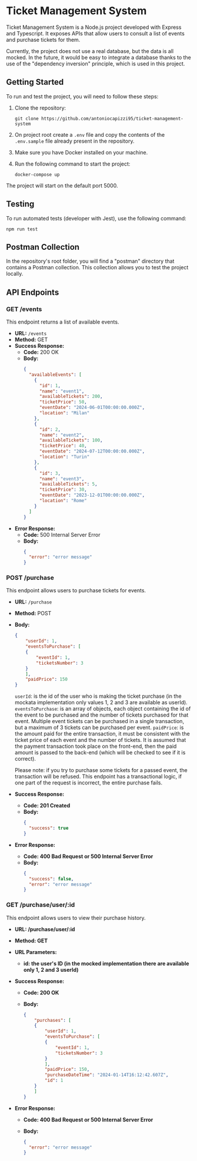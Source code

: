 # Ticket Management System

Ticket Management System is a Node.js project developed with Express and Typescript. It exposes APIs that allow users to consult a list of events and purchase tickets for them.

Currently, the project does not use a real database, but the data is all mocked. In the future, it would be easy to integrate a database thanks to the use of the "dependency inversion" principle, which is used in this project.

## Getting Started

To run and test the project, you will need to follow these steps:

1. Clone the repository:

    ```git clone https://github.com/antoniocapizzi95/ticket-management-system```

2. On project root create a ```.env``` file and copy the contents of the ```.env.sample``` file already present in the repository.

3. Make sure you have Docker installed on your machine.

4. Run the following command to start the project:

    ```docker-compose up```

The project will start on the default port 5000.

## Testing

To run automated tests (developer with Jest), use the following command:

    npm run test

## Postman Collection

In the repository's root folder, you will find a "postman" directory that contains a Postman collection. This collection allows you to test the project locally.

## API Endpoints

### GET /events

This endpoint returns a list of available events.

- **URL:** `/events`
- **Method:** GET
- **Success Response:**
  - **Code:** 200 OK
  - **Body:**
    ```json
    {
      "availableEvents": [
        {
          "id": 1,
          "name": "event1",
          "availableTickets": 200,
          "ticketPrice": 50,
          "eventDate": "2024-06-01T00:00:00.000Z",
          "location": "Milan"
        },
        {
          "id": 2,
          "name": "event2",
          "availableTickets": 100,
          "ticketPrice": 40,
          "eventDate": "2024-07-12T00:00:00.000Z",
          "location": "Turin"
        },
        {
          "id": 3,
          "name": "event3",
          "availableTickets": 5,
          "ticketPrice": 30,
          "eventDate": "2023-12-01T00:00:00.000Z",
          "location": "Rome"
        }
      ]
    }
    ```
- **Error Response:**
  - **Code:** 500 Internal Server Error
  - **Body:**
    ```json
    {
      "error": "error message"
    }
    ```

### POST /purchase

This endpoint allows users to purchase tickets for events.

- **URL:** `/purchase`
- **Method:** POST
- **Body:**
    ```json
    {
        "userId": 1,
        "eventsToPurchase": [
        {
            "eventId": 1,
            "ticketsNumber": 3
        }
        ],
        "paidPrice": 150
    }
    ```

    ```userId```: is the id of the user who is making the ticket purchase (in the mockata implementation only values 1, 2 and 3 are available as userId).
    ```eventsToPurchase```: is an array of objects, each object containing the id of the event to be purchased and the number of tickets purchased for that event. Multiple event tickets can be purchased in a single transaction, but a maximum of 3 tickets can be purchased per event.
    ```paidPrice```: is the amount paid for the entire transaction, it must be consistent with the ticket price of each event and the number of tickets. It is assumed that the payment transaction took place on the front-end, then the paid amount is passed to the back-end (which will be checked to see if it is correct).

    Please note: if you try to purchase some tickets for a passed event, the transaction will be refused. This endpoint has a transactional logic, if one part of the request is incorrect, the entire purchase fails.

- **Success Response:**

    - **Code: 201 Created**
    - **Body:**
        ```json
        {
          "success": true
        }
        ```

- **Error Response:**

    - **Code: 400 Bad Request or 500 Internal Server Error**
    - **Body:**
        ```json
        {
          "success": false,
          "error": "error message"
        }
        ```

### GET /purchase/user/:id

This endpoint allows users to view their purchase history.

- **URL: /purchase/user/:id**
- **Method: GET**
- **URL Parameters:**
    - **id: the user's ID (in the mocked implementation there are available only 1, 2 and 3 userId)**
- **Success Response:**
    - **Code: 200 OK**
    - **Body:**

        ```json
        {
            "purchases": [
            {
                "userId": 1,
                "eventsToPurchase": [
                {
                    "eventId": 1,
                    "ticketsNumber": 3
                }
                ],
                "paidPrice": 150,
                "purchaseDateTime": "2024-01-14T16:12:42.607Z",
                "id": 1
            }
            ]
        }
        ```

- **Error Response:**

    - **Code: 400 Bad Request or 500 Internal Server Error**
    - **Body:**

        ```json
        {
          "error": "error message"
        }
        ```